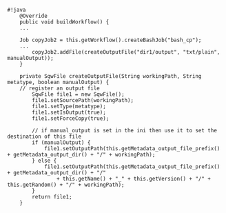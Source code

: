 <pre><code>#!java
    @Override
    public void buildWorkflow() {
	...

	Job copyJob2 = this.getWorkflow().createBashJob("bash_cp");
	...
        copyJob2.addFile(createOutputFile("dir1/output", "txt/plain", manualOutput));
    }

    private SqwFile createOutputFile(String workingPath, String metatype, boolean manualOutput) {
    // register an output file
        SqwFile file1 = new SqwFile();
        file1.setSourcePath(workingPath);
        file1.setType(metatype);
        file1.setIsOutput(true);
        file1.setForceCopy(true);

        // if manual_output is set in the ini then use it to set the destination of this file
        if (manualOutput) {
            file1.setOutputPath(this.getMetadata_output_file_prefix() + getMetadata_output_dir() + "/" + workingPath);
        } else {
            file1.setOutputPath(this.getMetadata_output_file_prefix() + getMetadata_output_dir() + "/"
                + this.getName() + "_" + this.getVersion() + "/" + this.getRandom() + "/" + workingPath);
        }
        return file1;
    }


</code></pre>

